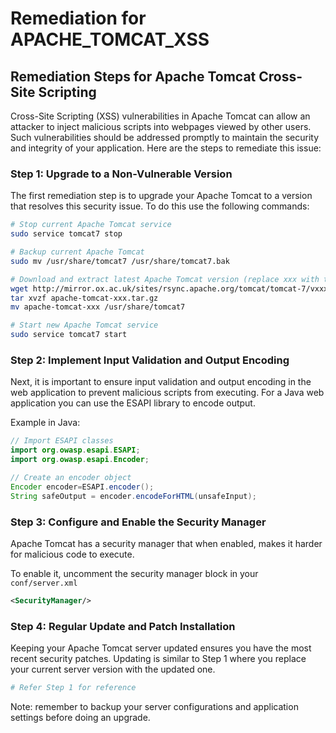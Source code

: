 # Remediation for APACHE_TOMCAT_XSS

## Remediation Steps for Apache Tomcat Cross-Site Scripting

Cross-Site Scripting (XSS) vulnerabilities in Apache Tomcat can allow an attacker to inject malicious scripts into webpages viewed by other users. Such vulnerabilities should be addressed promptly to maintain the security and integrity of your application. Here are the steps to remediate this issue:

### Step 1: Upgrade to a Non-Vulnerable Version
The first remediation step is to upgrade your Apache Tomcat to a version that resolves this security issue. To do this use the following commands:

```bash
# Stop current Apache Tomcat service
sudo service tomcat7 stop

# Backup current Apache Tomcat
sudo mv /usr/share/tomcat7 /usr/share/tomcat7.bak

# Download and extract latest Apache Tomcat version (replace xxx with the latest version number)
wget http://mirror.ox.ac.uk/sites/rsync.apache.org/tomcat/tomcat-7/vxxx/bin/apache-tomcat-xxx.tar.gz
tar xvzf apache-tomcat-xxx.tar.gz
mv apache-tomcat-xxx /usr/share/tomcat7

# Start new Apache Tomcat service
sudo service tomcat7 start
```

### Step 2: Implement Input Validation and Output Encoding
Next, it is important to ensure input validation and output encoding in the web application to prevent malicious scripts from executing. For a Java web application you can use the ESAPI library to encode output. 

Example in Java:

```java
// Import ESAPI classes
import org.owasp.esapi.ESAPI;
import org.owasp.esapi.Encoder;

// Create an encoder object
Encoder encoder=ESAPI.encoder();
String safeOutput = encoder.encodeForHTML(unsafeInput);
```

### Step 3: Configure and Enable the Security Manager
Apache Tomcat has a security manager that when enabled, makes it harder for malicious code to execute. 

To enable it, uncomment the security manager block in your `conf/server.xml`
```xml
<SecurityManager/>
```

### Step 4: Regular Update and Patch Installation
Keeping your Apache Tomcat server updated ensures you have the most recent security patches. Updating is similar to Step 1 where you replace your current server version with the updated one.
```bash
# Refer Step 1 for reference
```

Note: remember to backup your server configurations and application settings before doing an upgrade.